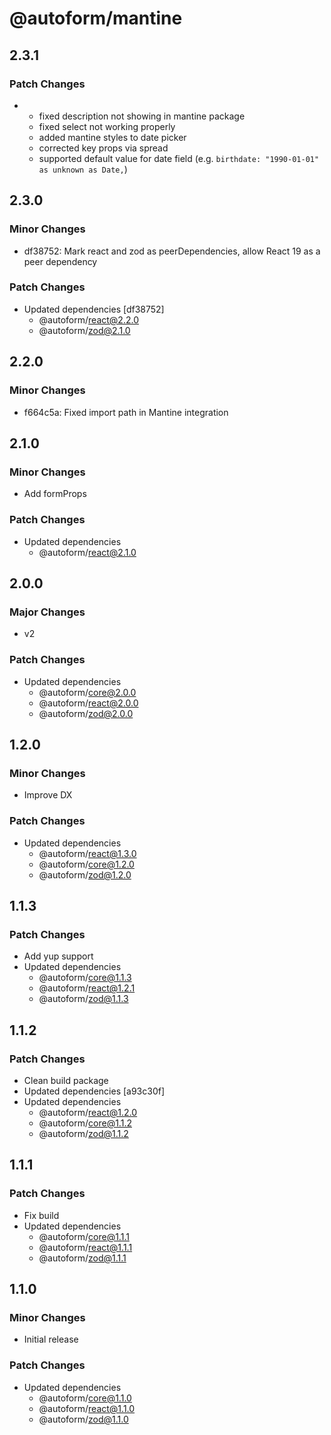 # @autoform/mantine

## 2.3.1

### Patch Changes

- - fixed description not showing in mantine package
  - fixed select not working properly
  - added mantine styles to date picker
  - corrected key props via spread
  - supported default value for date field (e.g. `birthdate: "1990-01-01" as unknown as Date,`)

## 2.3.0

### Minor Changes

- df38752: Mark react and zod as peerDependencies, allow React 19 as a peer dependency

### Patch Changes

- Updated dependencies [df38752]
  - @autoform/react@2.2.0
  - @autoform/zod@2.1.0

## 2.2.0

### Minor Changes

- f664c5a: Fixed import path in Mantine integration

## 2.1.0

### Minor Changes

- Add formProps

### Patch Changes

- Updated dependencies
  - @autoform/react@2.1.0

## 2.0.0

### Major Changes

- v2

### Patch Changes

- Updated dependencies
  - @autoform/core@2.0.0
  - @autoform/react@2.0.0
  - @autoform/zod@2.0.0

## 1.2.0

### Minor Changes

- Improve DX

### Patch Changes

- Updated dependencies
  - @autoform/react@1.3.0
  - @autoform/core@1.2.0
  - @autoform/zod@1.2.0

## 1.1.3

### Patch Changes

- Add yup support
- Updated dependencies
  - @autoform/core@1.1.3
  - @autoform/react@1.2.1
  - @autoform/zod@1.1.3

## 1.1.2

### Patch Changes

- Clean build package
- Updated dependencies [a93c30f]
- Updated dependencies
  - @autoform/react@1.2.0
  - @autoform/core@1.1.2
  - @autoform/zod@1.1.2

## 1.1.1

### Patch Changes

- Fix build
- Updated dependencies
  - @autoform/core@1.1.1
  - @autoform/react@1.1.1
  - @autoform/zod@1.1.1

## 1.1.0

### Minor Changes

- Initial release

### Patch Changes

- Updated dependencies
  - @autoform/core@1.1.0
  - @autoform/react@1.1.0
  - @autoform/zod@1.1.0

